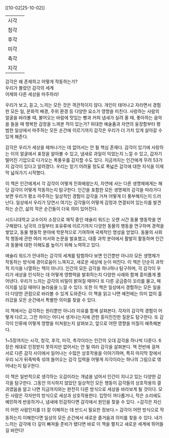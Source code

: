 
[[10-02|25-10-02]]


|     |     |
| --- | --- |
| 시각  |     |
| 청각  |     |
| 후각  |     |
| 미각  |     |
| 촉각  |     |
| 지각  |     |

감각은 왜 존재하고 어떻게 작동하는가?  
우리가 몰랐던 감각의 세계  
어제와 다른 세상을 마주하라!

우리가 보고, 듣고, 느끼는 모든 것은 객관적이지 않다. 개인이 태어나고 자라면서 경험한 모든 일, 문화적 배경, 주위 환경 등 다양한 요소가 영향을 미친다. 사랑하는 사람의 얼굴을 바라볼 때, 불어오는 바람에 맛있는 빵과 커피 냄새가 실려 올 때, 좋아하는 음악을 들을 때 행복한 감정을 느껴본 적이 있는가? 위대한 예술품과 자연의 웅장함부터 평범한 일상에서 마주하는 모든 순간에 이르기까지 감각은 우리가 더 가치 있게 살아갈 수 있게 해준다.  
  
감각은 우리가 세상을 헤쳐나가는 데 없어서는 안 될 핵심 존재다. 감각이 있기에 사랑하는 이의 얼굴에서 표정을 알아볼 수 있고, 냄새로 과일이 익었는지 느낄 수 있고, 갑자기 떨어진 기압으로 다가오는 폭풍우를 감지할 수도 있다. 지금까지는 인간에게 무려 53가지 감각이 있다고 알려졌다. 우리는 믿기 어려울 정도로 폭넓은 감각에 대한 지식을 이제 막 넓혀가기 시작했다.  
  
이 책은 인간에게서 각 감각이 어떻게 진화해왔는지, 자연에 사는 다른 생명체에게는 해당 감각이 어떻게 작동하는지 탐구한다. 인간을 포함한 모든 생명체의 감각을 따라가다 보면 우리가 평소 마주하는 일상적인 경험이 감각을 거쳐 어떻게 더 풍부해지는지 드러난다. 일상에서 우리가 당연시 여기는 감각들이 어떻게 감정과 연결되어 있는지를 발견하는 순간, 삶의 작은 순간들이 더욱 의미 있어진다.  
  
시드니대학교 교수이자 소장으로 재직 중인 애슐리 워드는 오랜 시간 동물 행동학을 연구해왔다. 남극의 크릴부터 포유류에 이르기까지 다양한 동물의 행동을 연구하며 경력을 쌓았고, 동물 행동학 분야에 학문적으로 기여하며 국제적인 명성을 얻었다. 동물의 사회적 행동에 관한 여러 저서와 논문을 발표했고, 대중 과학 분야에서 활발히 활동하며 인간과 동물에 대한 이해도를 높이기 위해 노력하고 있다.  
  
애슐리 워드가 안내하는 감각의 세계를 탐험하다 보면 인간뿐만 아니라 모든 생명체가 작동하는 방식에 경이로움이 느껴지고, 새로운 세상에 눈이 떠진다. 이 책은 단순히 과학적 지식을 나열하는 책이 아니다. 인간의 모든 감각을 하나하나 탐구하며, 각 감각이 우리가 세상을 인식하는 데 어떻게 영향력을 발휘하는지 다양한 사례와 함께 흥미롭게 풀어낸다. 우리가 느끼는 감각의 비밀이 밝혀질 때마다 또 다른 궁금증이 꼬리를 물고, 페이지를 넘길 때마다 놀라움을 느낄 수 있다. 또한 이 책은 일상에서 경험하는 모든 일을 더 다양한 관점으로 바라볼 수 있게 도와준다. 이 책을 읽고 나면 예전에는 의미 없이 흘러갔을 모든 순간에서 특별한 의미를 찾을 수 있다.  
  
이 책에서는 감각하는 원리뿐만 아니라 이유를 함께 살펴본다. 각자의 감각적 경험이 어떻게 다르고, 그런 차이는 어디서 생겨나는지에 관한 흥미진진한 질문도 탐구한다. 또 감각이 인류에 어떻게 영향을 미쳐왔는지 살펴보고, 앞으로 어떤 영향을 미칠지 예측해본다.  
  
1~5장까지는 시각, 청각, 후각, 미각, 촉각이라는 인간의 오대 감각을 하나씩 다룬다. 6장은 제대로 인정받지 못하지만 없어서는 안 될 여러 감각을 살펴본다. 책 전반에 걸쳐 서로 다른 감각 사이에서 일어나는 수많은 상호작용을 이야기하며, 특히 마지막 장에서 우리 뇌가 뒤죽박죽 섞여 들어오는 감각 입력을 어떻게 지각이라는 하나의 그림으로 엮어내는지 탐구한다.  
  
이 책은 일반적으로 생각하는 오감이라는 개념을 넘어서 인간이 지니고 있는 다양한 감각을 탐구한다. 그동안 의식하지 않았던 일상적인 모든 행동이 감각들의 상호작용의 결과였음을 알고 나면 지금까지와는 완전히 다른 방식으로 세상을 바라보게 될 것이다. 모든 사람은 각자만의 방식으로 세상과 상호작용한다. 입맛이 까다롭거나, 작은 소리에도 예민하게 반응하거나, 냄새에 민감하다면 감각에서 원인을 찾을 수 있다. ⭐️감각은 자신이 어떤 사람인지를 더 잘 이해하는 데 반드시 필요한 정보다.⭐️ 감각이 어떤 방식으로 작동하는지 이해한다면 일상의 모든 순간에서 새로운 즐거움과 의미를 찾을 수 있다. 내가 느끼는 감각에 더 깊이 빠져들 준비가 됐다면 바로 이 책을 펼치고 새로운 세계에 뛰어들길 바란다!